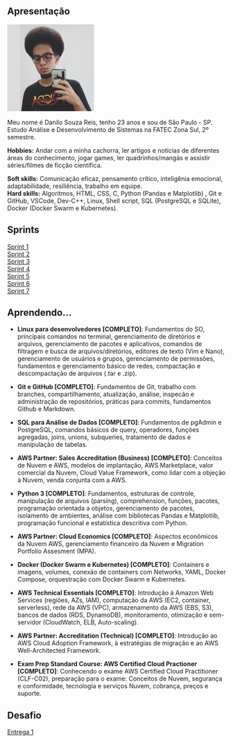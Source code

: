 ## Apresentação

<img src="picture.jpg" alt="picture" width="200" height="200">  

Meu nome é Danilo Souza Reis, tenho 23 anos e sou de São Paulo - SP.  
Estudo Análise e Desenvolvimento de Sistemas na FATEC Zona Sul, 2º semestre.  
  
**Hobbies:** Andar com a minha cachorra, ler artigos e notícias de diferentes áreas do conhecimento, jogar games, ler quadrinhos/mangás e assistir séries/filmes de ficção científica.  
  
**Soft skills:** Comunicação eficaz, pensamento crítico, inteligênia emocional, adaptabilidade, resiliência, trabalho em equipe.  
**Hard skills:** Algoritmos, HTML, CSS, C, Python (Pandas e Matplotlib) , Git e GitHub, VSCode, Dev-C++, Linux, Shell script, SQL (PostgreSQL e SQLite), Docker (Docker Swarm e Kubernetes).
   
## Sprints  
[Sprint 1](/sprint1)  
[Sprint 2](/sprint2)  
[Sprint 3](/sprint3)  
[Sprint 4](/sprint4)  
[Sprint 5](/sprint5)  
[Sprint 6](/sprint6)  
[Sprint 7](/sprint7)  

## Aprendendo...  

* **Linux para desenvolvedores [COMPLETO]**: Fundamentos do SO, principais comandos no terminal, gerenciamento de diretórios e arquivos, gerenciamento de pacotes e aplicativos, comandos de filtragem e busca de arquivos/diretórios, editores de texto (Vim e Nano), gerenciamento de usuários e grupos, gerenciamento de permissões, fundamentos e gerenciamento básico de redes, compactação e descompactação de arquivos (.tar e .zip).   
  
* **Git e GitHub [COMPLETO]**: Fundamentos de Git, trabalho com branches, compartilhamento, atualização, análise, inspecão e administração de repositórios, práticas para commits, fundamentos Github e Markdown.
  
* **SQL para Análise de Dados [COMPLETO]**: Fundamentos de pgAdmin e PostgreSQL, comandos básicos de query, operadores, funções agregadas, joins, unions, subqueries, tratamento de dados e manipulação de tabelas.  

* **AWS Partner: Sales Accreditation (Business) [COMPLETO]**: Conceitos de Nuvem e AWS, modelos de implantação, AWS Marketplace, valor comercial da Nuvem, Cloud Value Framework, como lidar com a objeção à Nuvem, venda conjunta com a AWS.  

* **Python 3 [COMPLETO]**: Fundamentos, estruturas de controle, manipulação de arquivos (parsing), comprehension, funções, pacotes, programação orientada a objetos, gerenciamento de pacotes, isolamento de ambientes, análise com bibliotecas Pandas e Matplotlib, programação funcional e estatística descritiva com Python.  
  
* **AWS Partner: Cloud Economics [COMPLETO]**: Aspectos econômicos da Nuvem AWS, gerenciamento financeiro da Nuvem e Migration Portfolio Assesment (MPA).

* **Docker (Docker Swarm e Kubernetes) [COMPLETO]**: Containers e imagens, volumes, conexão de containers com Networks, YAML, Docker Compose, orquestração com Docker Swarm e Kubernetes.  

* **AWS Technical Essentials [COMPLETO]**: Introdução à Amazon Web Services (regiões, AZs, IAM), computação da AWS (EC2, container, serverless), rede da AWS (VPC), armazenamento da AWS (EBS, S3), bancos de dados (RDS, DynamoDB), monitoramento, otimização e sem-servidor (CloudWatch, ELB, Auto-scaling).  
  
* **AWS Partner: Accreditation (Technical) [COMPLETO]**: Introdução ao AWS Cloud Adoption Framework, à estratégias de migração e ao AWS Well-Architected Framework.
  
* **Exam Prep Standard Course: AWS Certified Cloud Practioner [COMPLETO]**: Conhecendo o exame AWS Certified Cloud Practitioner (CLF-C02), preparação para o exame: Conceitos de Nuvem, segurança e conformidade, tecnologia e serviços Nuvem, cobrança, preços e suporte.  
## Desafio  
[Entrega 1](/sprint6/desafio/)  

